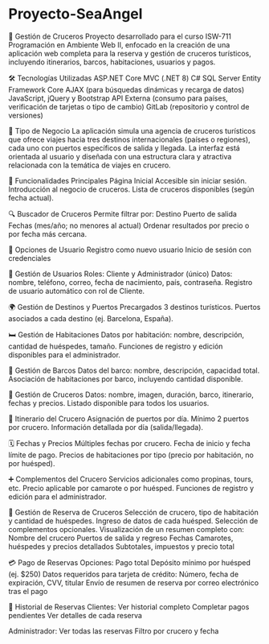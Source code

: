 # Proyecto-SeaAngel

🚢 Gestión de Cruceros
Proyecto desarrollado para el curso ISW-711 Programación en Ambiente Web II, enfocado en la creación de una aplicación web completa para la reserva y gestión de cruceros turísticos, incluyendo itinerarios, barcos, habitaciones, usuarios y pagos.

🛠 Tecnologías Utilizadas
ASP.NET Core MVC (.NET 8)
C#
SQL Server
Entity Framework Core
AJAX (para búsquedas dinámicas y recarga de datos)
JavaScript, jQuery y Bootstrap
API Externa (consumo para países, verificación de tarjetas o tipo de cambio)
GitLab (repositorio y control de versiones)

🧭 Tipo de Negocio
La aplicación simula una agencia de cruceros turísticos que ofrece viajes hacia tres destinos internacionales (países o regiones), cada uno con puertos específicos de salida y llegada. La interfaz está orientada al usuario y diseñada con una estructura clara y atractiva relacionada con la temática de viajes en crucero.

📄 Funcionalidades Principales
Página Inicial
Accesible sin iniciar sesión.
Introducción al negocio de cruceros.
Lista de cruceros disponibles (según fecha actual).

🔍 Buscador de Cruceros
Permite filtrar por:
Destino
Puerto de salida
Fechas (mes/año; no menores al actual)
Ordenar resultados por precio o por fecha más cercana.

👤 Opciones de Usuario
Registro como nuevo usuario
Inicio de sesión con credenciales

🔐 Gestión de Usuarios
Roles: Cliente y Administrador (único)
Datos: nombre, teléfono, correo, fecha de nacimiento, país, contraseña.
Registro de usuario automático con rol de Cliente.

🌍 Gestión de Destinos y Puertos
Precargados 3 destinos turísticos.
Puertos asociados a cada destino (ej. Barcelona, España).

🛏️ Gestión de Habitaciones
Datos por habitación: nombre, descripción, cantidad de huéspedes, tamaño.
Funciones de registro y edición disponibles para el administrador.

🚢 Gestión de Barcos
Datos del barco: nombre, descripción, capacidad total.
Asociación de habitaciones por barco, incluyendo cantidad disponible.

🧭 Gestión de Cruceros
Datos: nombre, imagen, duración, barco, itinerario, fechas y precios.
Listado disponible para todos los usuarios.

📅 Itinerario del Crucero
Asignación de puertos por día.
Mínimo 2 puertos por crucero.
Información detallada por día (salida/llegada).

🗓 Fechas y Precios
Múltiples fechas por crucero.
Fecha de inicio y fecha límite de pago.
Precios de habitaciones por tipo (precio por habitación, no por huésped).

➕ Complementos del Crucero
Servicios adicionales como propinas, tours, etc.
Precio aplicable por camarote o por huésped.
Funciones de registro y edición para el administrador.

📝 Gestión de Reserva de Cruceros
Selección de crucero, tipo de habitación y cantidad de huéspedes.
Ingreso de datos de cada huésped.
Selección de complementos opcionales.
Visualización de un resumen completo con:
Nombre del crucero
Puertos de salida y regreso
Fechas
Camarotes, huéspedes y precios detallados
Subtotales, impuestos y precio total

💳 Pago de Reservas
Opciones:
Pago total
Depósito mínimo por huésped (ej. $250)
Datos requeridos para tarjeta de crédito:
Número, fecha de expiración, CVV, titular
Envío de resumen de reserva por correo electrónico tras el pago

📂 Historial de Reservas
Clientes:
Ver historial completo
Completar pagos pendientes
Ver detalles de cada reserva

Administrador:
Ver todas las reservas
Filtro por crucero y fecha


